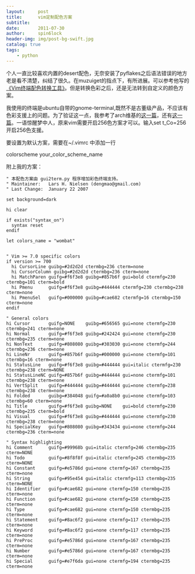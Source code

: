 ```yaml
---
layout:     post
title:      vim定制配色方案
subtitle:   
date:       2011-07-30
author:     spin6lock
header-img: img/post-bg-swift.jpg
catalog: true
tags:
    - python
---
```

个人一直比较喜欢内置的desert配色，无奈安装了pyflakes之后语法错误的地方老是看不清楚，纠结了很久。在muzuiget的指点下，有所进展。可以参考他写的[《Vim终端配色转换工具》](http://qixinglu.com/archives/tools_for_terminal_vim_color_scheme)。但是转换色彩之后，还是无法转到自定义的颜色方案。



我使用的终端是ubuntu自带的gnome-terminal,既然不是古董级产品，不应该有色彩支援上的问题。为了验证这一点，我参考了arch维基的[这一篇](https://wiki.archlinux.org/index.php/X_resources#Color_scheme_scripts)，还有[这一篇](https://bbs.archlinux.org/viewtopic.php?id=120325)。一语惊醒梦中人，原来vim需要开启256色方案才可以。输入set t_Co=256 开启256色支援。



要设置为默认方案，需要在~/.vimrc 中添加一行 

colorscheme your_color_scheme_name



附上我的方案：

```
" 本配色方案由 gui2term.py 程序增加彩色终端支持。
" Maintainer:	Lars H. Nielsen (dengmao@gmail.com)
" Last Change:	January 22 2007

set background=dark

hi clear

if exists("syntax_on")
  syntax reset
endif

let colors_name = "wombat"


" Vim >= 7.0 specific colors
if version >= 700
  hi CursorLine guibg=#2d2d2d ctermbg=236 cterm=none
  hi CursorColumn guibg=#2d2d2d ctermbg=236 cterm=none
  hi MatchParen guifg=#f6f3e8 guibg=#857b6f gui=bold ctermfg=230 ctermbg=101 cterm=bold
  hi Pmenu 		guifg=#f6f3e8 guibg=#444444 ctermfg=230 ctermbg=238 cterm=none
  hi PmenuSel 	guifg=#000000 guibg=#cae682 ctermfg=16 ctermbg=150 cterm=none
endif

" General colors
hi Cursor 		guifg=NONE    guibg=#656565 gui=none ctermfg=230 ctermbg=241 cterm=none
hi Normal 		guifg=#f6f3e8 guibg=#242424 gui=none ctermfg=230 ctermbg=235 cterm=none
hi NonText 		guifg=#808080 guibg=#303030 gui=none ctermfg=244 ctermbg=236 cterm=none
hi LineNr 		guifg=#857b6f guibg=#000000 gui=none ctermfg=101 ctermbg=16 cterm=none
hi StatusLine 	guifg=#f6f3e8 guibg=#444444 gui=italic ctermfg=230 ctermbg=238 cterm=NONE
hi StatusLineNC guifg=#857b6f guibg=#444444 gui=none ctermfg=101 ctermbg=238 cterm=none
hi VertSplit 	guifg=#444444 guibg=#444444 gui=none ctermfg=238 ctermbg=238 cterm=none
hi Folded 		guibg=#384048 guifg=#a0a8b0 gui=none ctermfg=103 ctermbg=60 cterm=none
hi Title		guifg=#f6f3e8 guibg=NONE	gui=bold ctermfg=230 ctermbg=235 cterm=bold
hi Visual		guifg=#f6f3e8 guibg=#444444 gui=none ctermfg=230 ctermbg=238 cterm=none
hi SpecialKey	guifg=#808080 guibg=#343434 gui=none ctermfg=244 ctermbg=236 cterm=none

" Syntax highlighting
hi Comment 		guifg=#99968b gui=italic ctermfg=246 ctermbg=235 cterm=NONE
hi Todo 		guifg=#8f8f8f gui=italic ctermfg=245 ctermbg=235 cterm=NONE
hi Constant 	guifg=#e5786d gui=none ctermfg=167 ctermbg=235 cterm=none
hi String 		guifg=#95e454 gui=italic ctermfg=113 ctermbg=235 cterm=NONE
hi Identifier 	guifg=#cae682 gui=none ctermfg=150 ctermbg=235 cterm=none
hi Function 	guifg=#cae682 gui=none ctermfg=150 ctermbg=235 cterm=none
hi Type 		guifg=#cae682 gui=none ctermfg=150 ctermbg=235 cterm=none
hi Statement 	guifg=#8ac6f2 gui=none ctermfg=117 ctermbg=235 cterm=none
hi Keyword		guifg=#8ac6f2 gui=none ctermfg=117 ctermbg=235 cterm=none
hi PreProc 		guifg=#e5786d gui=none ctermfg=167 ctermbg=235 cterm=none
hi Number		guifg=#e5786d gui=none ctermfg=167 ctermbg=235 cterm=none
hi Special		guifg=#e7f6da gui=none ctermfg=194 ctermbg=235 cterm=none

```

　　
